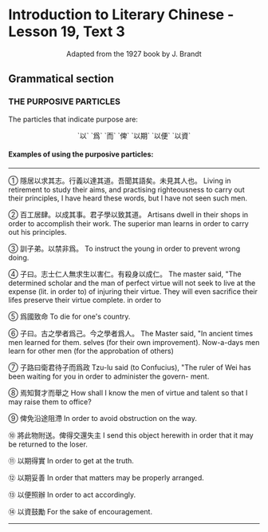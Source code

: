 # Introduction to Literary Chinese - Lesson 19, Text 3

<center>Adapted from the 1927 book by J. Brandt</center>

## Grammatical section

### THE PURPOSIVE PARTICLES

The particles that indicate purpose are:

<center>`以` `爲` `而` `俾` `以期` `以便` `以資`</center>

#### Examples of using the purposive particles:

---

① 隱居以求其志。行義以達其道。吾聞其語矣。未見其人也。
Living in retirement to study their aims, and practising righteousness to carry out their principles, I have heard these words, but I have not seen such men.

② 百工居肆。以成其事。君子學以致其道。
Artisans dwell in their shops in order to accomplish their work. The superior man learns in order to carry out his principles.

③ 訓子弟。以禁非爲。
To instruct the young in order to prevent wrong doing.

④ 子曰。志士仁人無求生以害仁。有殺身以成仁。
The master said, "The determined scholar and the man of perfect virtue will not seek to live at the expense (lit. in order to) of injuring their virtue. They will even sacrifice their lifes preserve their virtue complete. in order to

⑤ 爲國致命
To die for one's country.

⑥ 子曰。古之學者爲己。今之學者爲人。
The Master said, "In ancient times men learned for them. selves (for their own improvement). Now-a-days men learn for other men (for the approbation of others)

⑦ 子路曰衛君待子而爲政
Tzu-lu said (to Confucius), "The ruler of Wei has been waiting for you in order to administer the govern- ment.

⑧ 焉知賢才而舉之
How shall I know the men of virtue and talent so that I may raise them to office?

⑨ 俾免沿途阻滯
In order to avoid obstruction on the way.

⑩ 將此物附送。俾得交還失主
I send this object herewith in order that it may be returned to the loser.

⑪ 以期得實
In order to get at the truth.

⑫ 以期妥善
In order that matters may be properly arranged.

⑬ 以便照辦
In order to act accordingly.

⑭ 以資鼓勵
For the sake of encouragement.

---
